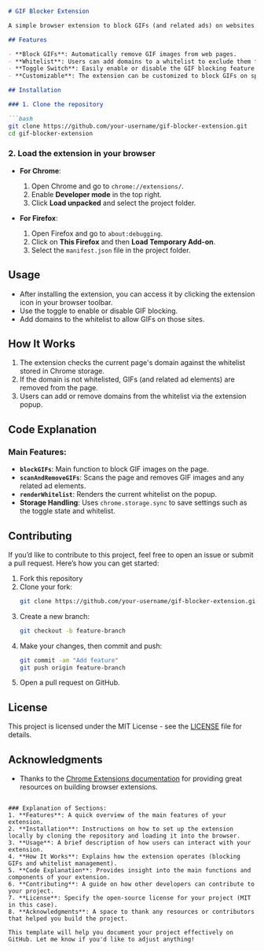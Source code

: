 ```markdown
# GIF Blocker Extension

A simple browser extension to block GIFs (and related ads) on websites. The extension provides a toggle to enable or disable GIF blocking and supports a whitelist to prevent blocking on specific domains.

## Features

- **Block GIFs**: Automatically remove GIF images from web pages.
- **Whitelist**: Users can add domains to a whitelist to exclude them from blocking.
- **Toggle Switch**: Easily enable or disable the GIF blocking feature via a toggle switch.
- **Customizable**: The extension can be customized to block GIFs on specific pages or disable blocking on others.

## Installation

### 1. Clone the repository

```bash
git clone https://github.com/your-username/gif-blocker-extension.git
cd gif-blocker-extension
```

### 2. Load the extension in your browser

- **For Chrome**:
  1. Open Chrome and go to `chrome://extensions/`.
  2. Enable **Developer mode** in the top right.
  3. Click **Load unpacked** and select the project folder.

- **For Firefox**:
  1. Open Firefox and go to `about:debugging`.
  2. Click on **This Firefox** and then **Load Temporary Add-on**.
  3. Select the `manifest.json` file in the project folder.

## Usage

- After installing the extension, you can access it by clicking the extension icon in your browser toolbar.
- Use the toggle to enable or disable GIF blocking.
- Add domains to the whitelist to allow GIFs on those sites.

## How It Works

1. The extension checks the current page's domain against the whitelist stored in Chrome storage.
2. If the domain is not whitelisted, GIFs (and related ad elements) are removed from the page.
3. Users can add or remove domains from the whitelist via the extension popup.

## Code Explanation

### Main Features:
- **`blockGIFs`**: Main function to block GIF images on the page.
- **`scanAndRemoveGIFs`**: Scans the page and removes GIF images and any related ad elements.
- **`renderWhitelist`**: Renders the current whitelist on the popup.
- **Storage Handling**: Uses `chrome.storage.sync` to save settings such as the toggle state and whitelist.

## Contributing

If you’d like to contribute to this project, feel free to open an issue or submit a pull request. Here’s how you can get started:

1. Fork this repository
2. Clone your fork:
   ```bash
   git clone https://github.com/your-username/gif-blocker-extension.git
   ```
3. Create a new branch:
   ```bash
   git checkout -b feature-branch
   ```
4. Make your changes, then commit and push:
   ```bash
   git commit -am "Add feature"
   git push origin feature-branch
   ```
5. Open a pull request on GitHub.

## License

This project is licensed under the MIT License - see the [LICENSE](LICENSE) file for details.

## Acknowledgments

- Thanks to the [Chrome Extensions documentation](https://developer.chrome.com/docs/extensions/) for providing great resources on building browser extensions.
```

### Explanation of Sections:
1. **Features**: A quick overview of the main features of your extension.
2. **Installation**: Instructions on how to set up the extension locally by cloning the repository and loading it into the browser.
3. **Usage**: A brief description of how users can interact with your extension.
4. **How It Works**: Explains how the extension operates (blocking GIFs and whitelist management).
5. **Code Explanation**: Provides insight into the main functions and components of your extension.
6. **Contributing**: A guide on how other developers can contribute to your project.
7. **License**: Specify the open-source license for your project (MIT in this case).
8. **Acknowledgments**: A space to thank any resources or contributors that helped you build the project.

This template will help you document your project effectively on GitHub. Let me know if you'd like to adjust anything!